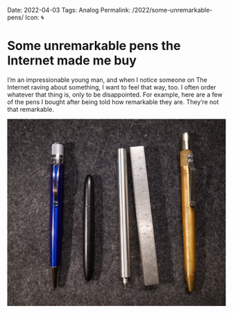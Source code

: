 Date: 2022-04-03
Tags: Analog
Permalink: /2022/some-unremarkable-pens/
Icon: 🌀

# Some unremarkable pens the Internet made me buy

I’m an impressionable young man, and when I notice someone on The Internet raving about something, I want to feel that way, too. I often order whatever that thing is, only to be disappointed. For example, here are a few of the pens I bought after being told how remarkable they are. They’re not that remarkable.

![](/_img/2022/pens.jpg)
